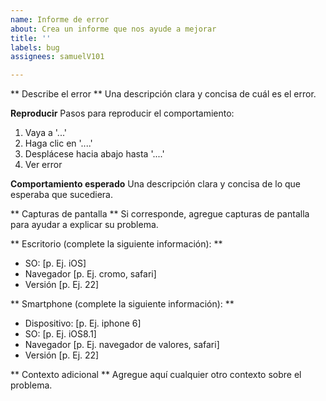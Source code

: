 ```yaml
---
name: Informe de error
about: Crea un informe que nos ayude a mejorar
title: ''
labels: bug
assignees: samuelV101

---
```


** Describe el error **
Una descripción clara y concisa de cuál es el error.

**Reproducir**
Pasos para reproducir el comportamiento:
1. Vaya a '...'
2. Haga clic en '....'
3. Desplácese hacia abajo hasta '....'
4. Ver error

**Comportamiento esperado**
Una descripción clara y concisa de lo que esperaba que sucediera.

** Capturas de pantalla **
Si corresponde, agregue capturas de pantalla para ayudar a explicar su problema.

** Escritorio (complete la siguiente información): **
  - SO: [p. Ej. iOS]
  - Navegador [p. Ej. cromo, safari]
  - Versión [p. Ej. 22]

** Smartphone (complete la siguiente información): **
  - Dispositivo: [p. Ej. iphone 6]
  - SO: [p. Ej. iOS8.1]
  - Navegador [p. Ej. navegador de valores, safari]
  - Versión [p. Ej. 22]

** Contexto adicional **
Agregue aquí cualquier otro contexto sobre el problema.
